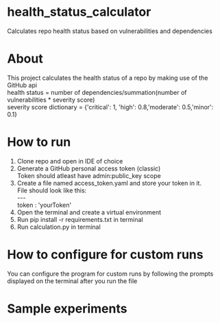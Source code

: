 # health_status_calculator
Calculates repo health status based on vulnerabilities and dependencies 

# About
This project calculates the health status of a repo by making use of the GitHub api <br>
health status = number of dependencies/summation(number of vulnerabilities * severity score) <br>
severity score dictionary = {'critical': 1, 'high': 0.8,'moderate': 0.5,'minor': 0.1}

# How to run
1. Clone repo and open in IDE of choice
2. Generate a GitHub personal access token (classic) <br>
    Token should atleast have admin:public_key scope
3. Create a file named access_token.yaml and store your token in it. <br>
    File should look like this: <br>
        --- <br>
        token : 'yourToken'
4. Open the terminal and create a virtual environment
5. Run pip install -r requirements.txt in terminal
6. Run calculation.py in terminal
# How to configure for custom runs
You can configure the program for custom runs by following the prompts displayed on the terminal after you run the file
# Sample experiments





